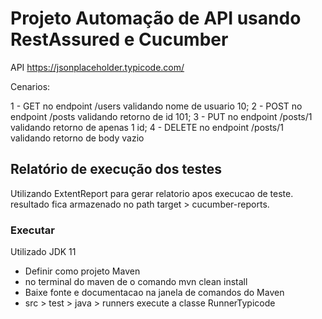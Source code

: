 # Projeto Automação de API usando RestAssured e Cucumber
API https://jsonplaceholder.typicode.com/

Cenarios:

1 - GET no endpoint /users validando nome de usuario 10;
2 - POST no endpoint /posts validando retorno de id 101;
3 - PUT no endpoint /posts/1 validando retorno de apenas 1 id;
4 - DELETE no endpoint /posts/1 validando retorno de body vazio 

## Relatório de execução dos testes 
Utilizando ExtentReport para gerar relatorio apos execucao de teste. 
resultado fica armazenado no path target > cucumber-reports.

### Executar
Utilizado JDK 11
- Definir como projeto Maven 
- no terminal do maven de o comando mvn clean install
- Baixe fonte e documentacao na janela de comandos do Maven
- src > test > java > runners execute a classe RunnerTypicode
